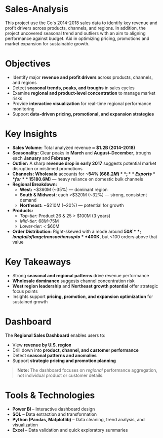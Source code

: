 # Sales-Analysis

This project use the Co's 2014-2018 sales data to identify key revenue and profit drivers across products, channels, and regions. In addition, the project uncovered seasonal trend and outliers with an aim to aligning performance against budget. Aid in optimizing pricing, promotions and market expansion for sustainable growth.
 
# Objectives

- Identify major **revenue and profit drivers** across products, channels, and regions  
- Detect **seasonal trends, peaks, and troughs** in sales cycles  
- Examine **regional and product-level concentration** to manage market risks  
- Provide **interactive visualization** for real-time regional performance monitoring  
- Support **data-driven pricing, promotional, and expansion strategies**


# Key Insights

- **Sales Volume:** Total analyzed revenue ≈ **$1.2B (2014–2018)**  
- **Seasonality:** Clear peaks in **March** and **August–December**, troughs each **January** and **February**  
- **Outlier:** A sharp **revenue drop in early 2017** suggests potential market disruption or mistimed promotions  
- **Channels:** **Wholesale** accounts for **~54% ($668.2M)**; **Exports** for **~15% ($180.6M)** — heavy reliance on domestic bulk channels  
- **Regional Breakdown:**  
  - **West:** ~$360M (~35%) — dominant region  
  - **South & Midwest:** each >$320M (~32%) — strong, consistent demand  
  - **Northeast:** ~$210M (~20%) — potential for growth  
- **Products:**  
  - *Top-tier:* Product 26 & 25 > $100M (3 years)  
  - *Mid-tier:* $68M–$75M  
  - *Lower-tier:* < $60M  
- **Order Distribution:** Right-skewed with a mode around **$50K**; long tail of large transactions up to **$400K**, but <100 orders above that value  

# Key Takeaways

- Strong **seasonal and regional patterns** drive revenue performance  
- **Wholesale dominance** suggests channel concentration risk  
- **West region leadership** and **Northeast growth potential** offer strategic focus points  
- Insights support **pricing, promotion, and expansion optimization** for sustained growth

# Dashboard

The **Regional Sales Dashboard** enables users to:

- View **revenue by U.S. region**  
- Drill down into **product, channel, and customer performance**  
- Detect **seasonal patterns and anomalies**  
- Support **strategic pricing and promotion planning**

> **Note:** The dashboard focuses on *regional* performance aggregation, not individual product or customer details.


# Tools & Technologies

- **Power BI** – Interactive dashboard design  
- **SQL** – Data extraction and transformation  
- **Python (Pandas, Matplotlib)** – Data cleaning, trend analysis, and visualization  
- **Excel** – Data validation and quick exploratory summaries  
